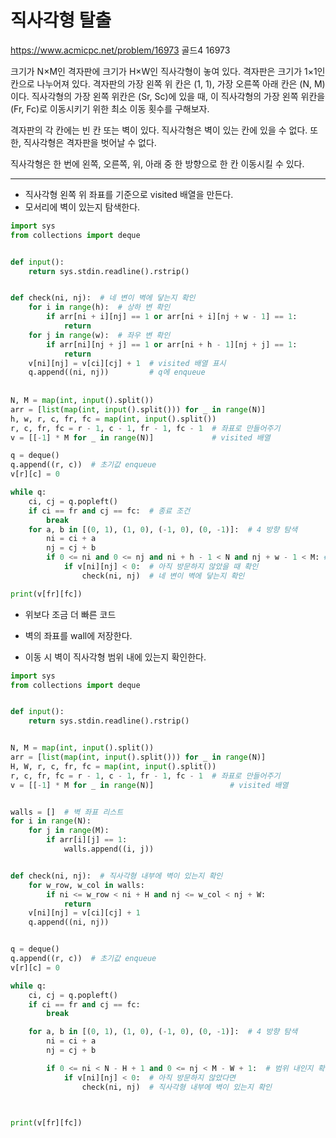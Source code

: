 # 직사각형 탈출
https://www.acmicpc.net/problem/16973
골드4 16973

크기가 N×M인 격자판에 크기가 H×W인 직사각형이 놓여 있다. 격자판은 크기가 1×1인 칸으로 나누어져 있다. 격자판의 가장 왼쪽 위 칸은 (1, 1), 가장 오른쪽 아래 칸은 (N, M)이다. 직사각형의 가장 왼쪽 위칸은 (Sr, Sc)에 있을 때, 이 직사각형의 가장 왼쪽 위칸을 (Fr, Fc)로 이동시키기 위한 최소 이동 횟수를 구해보자.

격자판의 각 칸에는 빈 칸 또는 벽이 있다. 직사각형은 벽이 있는 칸에 있을 수 없다. 또한, 직사각형은 격자판을 벗어날 수 없다.

직사각형은 한 번에 왼쪽, 오른쪽, 위, 아래 중 한 방향으로 한 칸 이동시킬 수 있다.



---

* 직사각형 왼쪽 위 좌표를 기준으로 visited 배열을 만든다.
* 모서리에 벽이 있는지 탐색한다.

```python
import sys
from collections import deque


def input():
    return sys.stdin.readline().rstrip()


def check(ni, nj):  # 네 변이 벽에 닿는지 확인
    for i in range(h):  # 상하 변 확인
        if arr[ni + i][nj] == 1 or arr[ni + i][nj + w - 1] == 1:
            return
    for j in range(w):  # 좌우 변 확인
        if arr[ni][nj + j] == 1 or arr[ni + h - 1][nj + j] == 1:
            return
    v[ni][nj] = v[ci][cj] + 1  # visited 배열 표시
    q.append((ni, nj))         # q에 enqueue
    
    
N, M = map(int, input().split())
arr = [list(map(int, input().split())) for _ in range(N)]
h, w, r, c, fr, fc = map(int, input().split())
r, c, fr, fc = r - 1, c - 1, fr - 1, fc - 1  # 좌표로 만들어주기
v = [[-1] * M for _ in range(N)]             # visited 배열

q = deque()
q.append((r, c))  # 초기값 enqueue
v[r][c] = 0

while q:
    ci, cj = q.popleft()
    if ci == fr and cj == fc:  # 종료 조건
        break
    for a, b in [(0, 1), (1, 0), (-1, 0), (0, -1)]:  # 4 방향 탐색
        ni = ci + a
        nj = cj + b
        if 0 <= ni and 0 <= nj and ni + h - 1 < N and nj + w - 1 < M: # 직사각형이 범위 내에 있고
            if v[ni][nj] < 0:  # 아직 방문하지 않았을 때 확인
                check(ni, nj)  # 네 변이 벽에 닿는지 확인

print(v[fr][fc])

```
* 위보다 조금 더 빠른 코드

* 벽의 좌표를 wall에 저장한다.
* 이동 시 벽이 직사각형 범위 내에 있는지 확인한다.

```python
import sys
from collections import deque


def input():
    return sys.stdin.readline().rstrip()


N, M = map(int, input().split())
arr = [list(map(int, input().split())) for _ in range(N)]
H, W, r, c, fr, fc = map(int, input().split())
r, c, fr, fc = r - 1, c - 1, fr - 1, fc - 1  # 좌표로 만들어주기
v = [[-1] * M for _ in range(N)]                 # visited 배열


walls = []  # 벽 좌표 리스트
for i in range(N):
    for j in range(M):
        if arr[i][j] == 1:
            walls.append((i, j))


def check(ni, nj):  # 직사각형 내부에 벽이 있는지 확인
    for w_row, w_col in walls:
        if ni <= w_row < ni + H and nj <= w_col < nj + W:
            return
    v[ni][nj] = v[ci][cj] + 1
    q.append((ni, nj))


q = deque()
q.append((r, c))  # 초기값 enqueue
v[r][c] = 0

while q:
    ci, cj = q.popleft()
    if ci == fr and cj == fc:
        break

    for a, b in [(0, 1), (1, 0), (-1, 0), (0, -1)]:  # 4 방향 탐색
        ni = ci + a
        nj = cj + b

        if 0 <= ni < N - H + 1 and 0 <= nj < M - W + 1:  # 범위 내인지 확인
            if v[ni][nj] < 0:  # 아직 방문하지 않았다면
                check(ni, nj)  # 직사각형 내부에 벽이 있는지 확인
                    


print(v[fr][fc])
```

